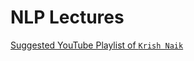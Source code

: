 # NLP Lectures

[Suggested YouTube Playlist of `Krish Naik`](https://www.youtube.com/playlist?list=PLZoTAELRMXVMdJ5sqbCK2LiM0HhQVWNzm)
